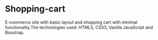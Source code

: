 # Shopping-cart
E-commerce site with basic layout and shopping cart with minimal functionality.The technologies used: HTML5, CSS3, Vanilla JavaScript and Boostrap.
